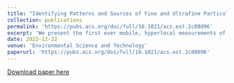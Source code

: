 ```yaml
---
title: "Identifying Patterns and Sources of Fine and Ultrafine Particulate Matter in London Using Mobile Measurements of Lung-Deposited Surface Area"
collection: publications
permalink: 'https://pubs.acs.org/doi/full/10.1021/acs.est.2c08096'
excerpt: 'We present the first ever mobile, hyperlocal measurements of lung-deposited surface area (LDSA) of airborne particulate matter. We demonstrate the comparable impacts of traffic and restaurant emissions on LDSA levels in central London, which has important health and policy implications.'
date: 2022-12-22
venue: 'Environmental Science and Technology'
paperurl: 'https://pubs.acs.org/doi/full/10.1021/acs.est.2c08096'
---
```

[Download paper here](https://rishabhshah-92.github.io/files/paper-ldsa.pdf)